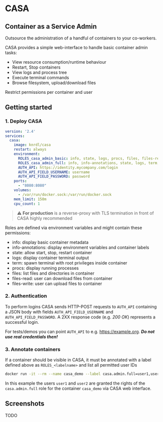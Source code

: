 # CASA

## Container as a Service Admin

Outsource the administration of a handful of containers to your co-workers.

CASA provides a simple web-interface to handle basic container admin tasks:

* View resource consumption/runtime behaviour
* Restart, Stop containers
* View logs and process tree
* Execute terminal commands
* Browse filesystem, upload/download files

Restrict permissions per container and user

## Getting started

### 1. Deploy CASA

```yaml
version: '2.4'
services:
  casa:
    image: knrdl/casa
    restart: always
    environment:
      ROLES_casa_admin_basic: info, state, logs, procs, files, files-read
      ROLES_casa_admin_full: info, info-annotations, state, logs, term, procs, files, files-read, files-write
      AUTH_API: https://identity.mycompany.com/login
      AUTH_API_FIELD_USERNAME: username
      AUTH_API_FIELD_PASSWORD: password
    ports:
      - "8080:8080"
    volumes:
      - /var/run/docker.sock:/var/run/docker.sock
    mem_limit: 150m
    cpu_count: 1
```

> :warning: **For production** is a reverse-proxy with TLS termination in front of CASA highly recommended

Roles are defined via environment variables and might contain these permissions:

* info: display basic container metadata
* info-annotations: display environment variables and container labels
* state: allow start, stop, restart container
* logs: display container terminal output
* term: spawn terminal with root privileges inside container
* procs: display running processes
* files: list files and directories in container
* files-read: user can download files from container
* files-write: user can upload files to container

### 2. Authentication

To perform logins CASA sends HTTP-POST requests to `AUTH_API` containing a JSON body with
fields `AUTH_API_FIELD_USERNAME` and `AUTH_API_FIELD_PASSWORD`. A 2XX response code (e.g. *200 OK*) represents a
successful login.

For tests/demos you can point `AUTH_API` to e.g. https://example.org. ***Do not use real credentials then!***

### 3. Annotate containers

If a container should be visible in CASA, it must be annotated with a label defined above as `ROLES_<labelname>` and
list all permitted user IDs

```bash
docker run -it --rm --name casa_demo --label casa.admin.full=user1,user2 nginx:alpine
```

In this example the users `user1` and `user2` are granted the rights of the `casa.admin.full` role for the
container `casa_demo` via CASA web interface.

## Screenshots

TODO

